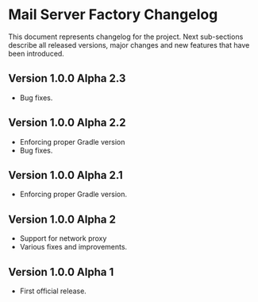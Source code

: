 # Mail Server Factory Changelog

This document represents changelog for the project. Next sub-sections describe all released versions, major changes and
new features that have been introduced.

## Version 1.0.0 Alpha 2.3

- Bug fixes.

## Version 1.0.0 Alpha 2.2

- Enforcing proper Gradle version
- Bug fixes.

## Version 1.0.0 Alpha 2.1

- Enforcing proper Gradle version.

## Version 1.0.0 Alpha 2

- Support for network proxy
- Various fixes and improvements.

## Version 1.0.0 Alpha 1

- First official release.
